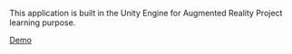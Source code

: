 This application is built in the Unity Engine for Augmented Reality Project learning purpose.

[Demo](Build)
